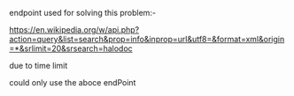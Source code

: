 endpoint used for solving this problem:-

https://en.wikipedia.org/w/api.php?action=query&list=search&prop=info&inprop=url&utf8=&format=xml&origin=*&srlimit=20&srsearch=halodoc

due to time limit

could only use the aboce endPoint
